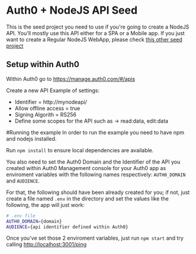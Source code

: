 # Auth0 + NodeJS API Seed
This is the seed project you need to use if you're going to create a NodeJS API. You'll mostly use this API either for a SPA or a Mobile app. If you just want to create a Regular NodeJS WebApp, please check [this other seed project](https://github.com/auth0/node-auth0/tree/master/examples/nodejs-regular-webapp)

## Setup within Auth0
Within Auth0 go to https://manage.auth0.com/#/apis

Create a new API 
Example of settings: 
- Identifier = http://mynodeapi/
- Allow offline access = true
- Signing Algorith = RS256
- Define some scopes for the API such as -> read:data, edit:data 

#Running the example
In order to run the example you need to have npm and nodejs installed.

Run `npm install` to ensure local dependencies are available.

You also need to set the Auth0 Domain and the Identifier of the API you created within Auth0 Management console for your Auth0 app as enviroment variables with the following names respectively: `AUTH0_DOMAIN` and `AUDIENCE`.

For that, the following should have been already created for you; if not, just create a file named `.env` in the directory and set the values like the following, the app will just work:

````bash
# .env file
AUTH0_DOMAIN={domain}
AUDIENCE={api identifier defined within Auth0}
````

Once you've set those 2 enviroment variables, just run `npm start` and try calling [http://localhost:3001/ping](http://localhost:3001/ping)
